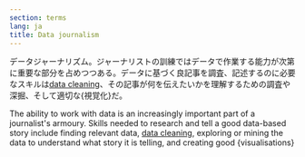 ```yaml
---
section: terms
lang: ja
title: Data journalism
---
```


データジャーナリズム。ジャーナリストの訓練ではデータで作業する能力が次第に重要な部分を占めつつある。データに基づく良記事を調査、記述するのに必要なスキルは[data cleaning](/glossary/ja/terms/data-cleaning/)、その記事が何を伝えたいかを理解するための調査や深掘、そして適切な{視覚化}だ。

The ability to work with data is an increasingly important part of a journalist's armoury. Skills needed to research and tell a good data-based story include finding relevant data, [data cleaning](/glossary/en/terms/data-cleaning/), exploring or mining the data to understand what story it is telling, and creating good {visualisations}
